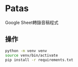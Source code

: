# Patas

Google Sheet轉錄音稿程式

## 操作

```bash
python -m venv venv
source venv/bin/activate
pip install -r requirements.txt
```
